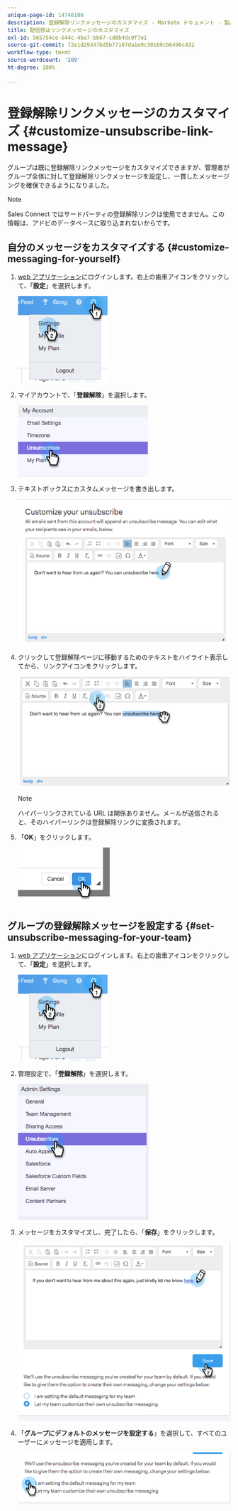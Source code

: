 ```yaml
---
unique-page-id: 14746186
description: 登録解除リンクメッセージのカスタマイズ - Marketo ドキュメント - 製品ドキュメント
title: 配信停止リンクメッセージのカスタマイズ
exl-id: 565754ce-644c-4ba7-bb67-cd0b4dc0f7e1
source-git-commit: 72e1d29347bd5b77107da1e9c30169cb6490c432
workflow-type: tm+mt
source-wordcount: '209'
ht-degree: 100%

---
```


# 登録解除リンクメッセージのカスタマイズ {#customize-unsubscribe-link-message}

グループは既に登録解除リンクメッセージをカスタマイズできますが、管理者がグループ全体に対して登録解除リンクメッセージを設定し、一貫したメッセージングを確保できるようになりました。

>[!NOTE]
>
>Sales Connect ではサードパーティの登録解除リンクは使用できません。この情報は、アドビのデータベースに取り込まれないからです。

## 自分のメッセージをカスタマイズする {#customize-messaging-for-yourself}

1. [web アプリケーション](https://toutapp.com/login)にログインします。右上の歯車アイコンをクリックして、「**設定**」を選択します。

   ![](assets/one.png)

1. マイアカウントで、「**登録解除**」を選択します。

   ![](assets/two-1.png)

1. テキストボックスにカスタムメッセージを書き出します。

   ![](assets/three-1.png)

1. クリックして登録解除ページに移動するためのテキストをハイライト表示してから、リンクアイコンをクリックします。

   ![](assets/four-1.png)

   >[!NOTE]
   >
   >ハイパーリンクされている URL は関係ありません。メールが送信されると、そのハイパーリンクは登録解除リンクに変換されます。

1. 「**OK**」をクリックします。

   ![](assets/five.png)

## グループの登録解除メッセージを設定する {#set-unsubscribe-messaging-for-your-team}

1. [web アプリケーション](https://toutapp.com/login)にログインします。右上の歯車アイコンをクリックして、「**設定**」を選択します。

   ![](assets/six.png)

1. 管理設定で、「**登録解除**」を選択します。

   ![](assets/eight.png)

1. メッセージをカスタマイズし、完了したら、「**保存**」をクリックします。

   ![](assets/seven.png)

1. 「**グループにデフォルトのメッセージを設定する**」を選択して、すべてのユーザーにメッセージを適用します。

   ![](assets/eleven.png)
